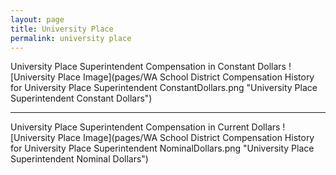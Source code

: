 ```yaml
---
layout: page
title: University Place
permalink: university place
---
```



University Place Superintendent Compensation in Constant Dollars
![University Place Image](pages/WA School District Compensation History for University Place Superintendent ConstantDollars.png "University Place Superintendent Constant Dollars")
___

University Place Superintendent Compensation in Current Dollars
![University Place Image](pages/WA School District Compensation History for University Place Superintendent NominalDollars.png "University Place Superintendent Nominal Dollars")